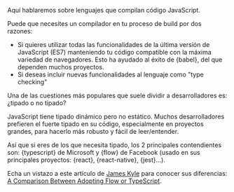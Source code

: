 Aquí hablaremos sobre lenguajes que compilan código JavaScript.

Puede que necesites un compilador en tu proceso de build por dos razones:

* Si quieres utilizar todas las funcionalidades de la última versión de JavaScript (ES7) manteniendo tu código compatible con la máxima variedad de navegadores. Esto ha ayudado al éxito de {babel}, del que dependen muchos proyectos.
* Si deseas incluir nuevas funcionalidades al lenguaje como "type checking"

Una de las cuestiones más populares que suele dividir a desarrolladores es: ¿tipado o no tipado?

JavaScript tiene tipado dinámico pero no estático. Muchos desarrolladores prefieren el fuerte tipado en su código, especialmente en proyectos grandes, para hacerlo más robusto y fácil de leer/entender.

Así que si eres de los que necesita tipado, los 2 principales contendientes son: {typescript} de Microsoft y {flow} de Facebook (usado en sus principales proyectos: {react}, {react-native}, {jest}...).

Echa un vistazo a este artículo de [James Kyle](https://github.com/thejameskyle) para conocer sus diferencias: [A Comparison Between Adopting Flow or TypeScript](https://medium.com/the-thinkmill/adopting-flow-typescript-3549a3a36d51).
